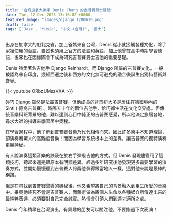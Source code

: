 ```yaml
---
title: '台裔加拿大樂手 Denis Chang 的吉普賽爵士冒險'
date: Tue, 12 Dec 2023 13:16:02 +0000
featured_image: "images/django_1200630.png"
draft: false
tags: ['Jazz', 'Music', '中文 (台灣)', '爵士']
---
```


出身在加拿大的魁北克省，加上爸媽來自台灣，Denis 從小就接觸各種文化，除了家裡使用的台語，自然也須用上官方的法語和英語，加上他曾在高中時期學習德語，後來也在因緣際會下成為研究吉普賽爵士吉他的重要基礎。

Denis 熱愛著名吉他手 Django Reinhardt，而 Django 所屬的吉普賽文化，一般被認為來自印度，幾經西遷之後和西方的文化無可避免的融合後誕生出獨特藝術與音樂。

{{< youtube ORbzUMszVXA >}}

碰巧 Django 雖然是法裔吉普賽，但他成長的背景卻大多是居住在德國境內的 Sinti ( 德裔吉普賽）。時隔五十年的兩位吉他手，恰巧都生活在文化交界處。但傳統音樂科班背景的他，難以達到心目中純正的吉普賽感覺，所以他決定旅居各地，尋求大師的指導來學習箇中奧秘。

在學習過程中，他了解到吉普賽音樂乃代代相傳而來，因此許多樂手不知道理論，卻演奏著驚人的高難度音樂！而因為學習系統根本上的差異，讓吉普賽的獨特演奏更顯神秘。

有人說演奏這類音樂的訣竅在於右手彈撥吉他的方式，但 Denis 發現儘管用了這類技巧，聽起來還是跟原本有明顯差異。經過多年研究後他發現更多需要學習的演奏方式，並開始慢慢聽到吉普賽人誇獎他彈得跟當地人一樣，這對他來說是最棒的稱讚。

但是在尋找到吉普賽聲響的奧秘後，他又希望將自己的背景融入到畢生所愛的音樂中。畢竟他終究不會是吉普賽人，而藝術做為將個人生命以各種媒介所傳達出來的最純粹表達，必須要對自己完全誠實。熱情會引領人們到適才適所之處。

Denis 今年稍早在台灣演出，有興趣的朋友可以關注他，不要錯過下次表演！